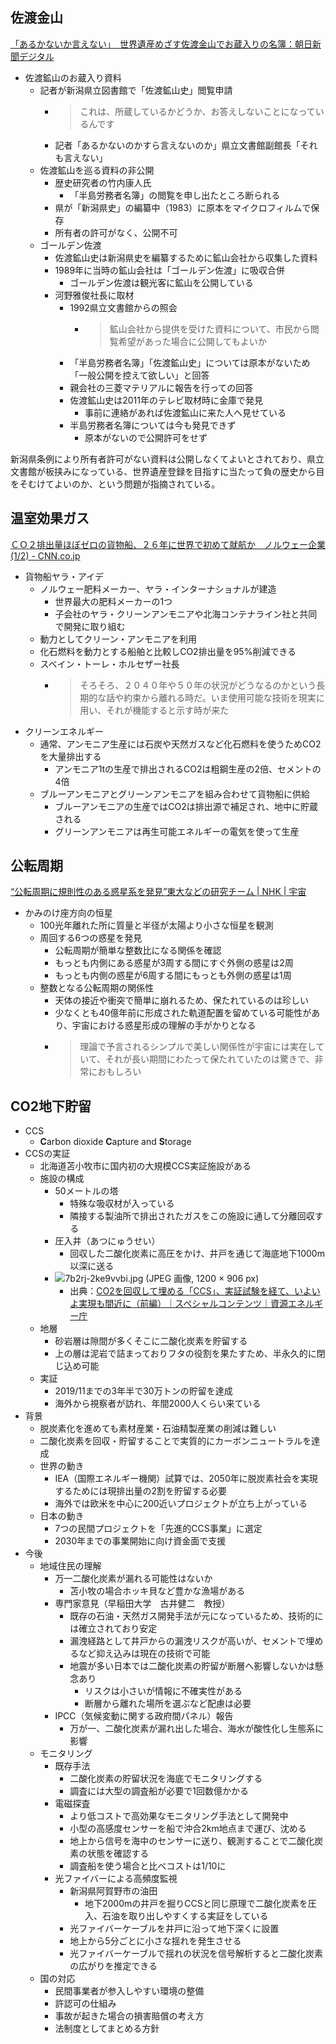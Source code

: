 ## 佐渡金山

[「あるかないか言えない」　世界遺産めざす佐渡金山でお蔵入りの名簿：朝日新聞デジタル](https://digital.asahi.com/articles/ASRD16W0GRD1USPT00K.html?ptoken=01HGN2W84G9G00GDK69AW46V6X)

- 佐渡鉱山のお蔵入り資料
  - 記者が新潟県立図書館で「佐渡鉱山史」閲覧申請
    - > これは、所蔵しているかどうか、お答えしないことになっているんです
    - 記者「あるかないのかすら言えないのか」県立文書館副館長「それも言えない」
  - 佐渡鉱山を巡る資料の非公開
    - 歴史研究者の竹内康人氏
      - 「半島労務者名簿」の閲覧を申し出たところ断られる
    - 県が「新潟県史」の編纂中（1983）に原本をマイクロフィルムで保存
    - 所有者の許可がなく、公開不可
  - ゴールデン佐渡
    - 佐渡鉱山史は新潟県史を編纂するために鉱山会社から収集した資料
    - 1989年に当時の鉱山会社は「ゴールデン佐渡」に吸収合併
      - ゴールデン佐渡は観光客に鉱山を公開している
    - 河野雅俊社長に取材
      - 1992県立文書館からの照会
        - > 鉱山会社から提供を受けた資料について、市民から閲覧希望があった場合に公開してもよいか
      - 「半島労務者名簿」「佐渡鉱山史」については原本がないため「一般公開を控えて欲しい」と回答
      - 親会社の三菱マテリアルに報告を行っての回答
      - 佐渡鉱山史は2011年のテレビ取材時に金庫で発見
        - 事前に連絡があれば佐渡鉱山に来た人へ見せている
      - 半島労務者名簿については今も発見できず
        - 原本がないので公開許可をせず

新潟県条例により所有者許可がない資料は公開しなくてよいとされており、県立文書館が板挟みになっている、世界遺産登録を目指すに当たって負の歴史から目をそむけてよいのか、という問題が指摘されている。

## 温室効果ガス

[ＣＯ２排出量ほぼゼロの貨物船、２６年に世界で初めて就航か　ノルウェー企業(1/2) - CNN.co.jp](https://www.cnn.co.jp/business/35212271.html)

- 貨物船ヤラ・アイデ
  - ノルウェー肥料メーカー、ヤラ・インターナショナルが建造
    - 世界最大の肥料メーカーの1つ
    - 子会社のヤラ・クリーンアンモニアや北海コンテナライン社と共同で開発に取り組む
  - 動力としてクリーン・アンモニアを利用
  - 化石燃料を動力とする船舶と比較しCO2排出量を95%削減できる
  - スベイン・トーレ・ホルセザー社長
    - > そろそろ、２０４０年や５０年の状況がどうなるのかという長期的な話や約束から離れる時だ。いま使用可能な技術を現実に用い、それが機能すると示す時が来た
- クリーンエネルギー
  - 通常、アンモニア生産には石炭や天然ガスなど化石燃料を使うためCO2を大量排出する
    - アンモニア1tの生産で排出されるCO2は粗鋼生産の2倍、セメントの4倍
  - ブルーアンモニアとグリーンアンモニアを組み合わせて貨物船に供給
    - ブルーアンモニアの生産ではCO2は排出源で補足され、地中に貯蔵される
    - グリーンアンモニアは再生可能エネルギーの電気を使って生産

## 公転周期

[“公転周期に規則性のある惑星系を発見”東大などの研究チーム | NHK | 宇宙](https://www3.nhk.or.jp/news/html/20231203/k10014275971000.html)

- かみのけ座方向の恒星
  - 100光年離れた所に質量と半径が太陽より小さな恒星を観測
  - 周回する6つの惑星を発見
    - 公転周期が簡単な整数比になる関係を確認
    - もっとも内側にある惑星が3周する間にすぐ外側の惑星は2周
    - もっとも内側の惑星が6周する間にもっとも外側の惑星は1周
  - 整数となる公転周期の関係性
    - 天体の接近や衝突で簡単に崩れるため、保たれているのは珍しい
    - 少なくとも40億年前に形成された軌道配置を留めている可能性があり、宇宙における惑星形成の理解の手がかりとなる
    - > 理論で予言されるシンプルで美しい関係性が宇宙には実在していて、それが長い期間にわたって保たれていたのは驚きで、非常におもしろい

## CO2地下貯留

- CCS
  - **C**arbon dioxide **C**apture and **S**torage
- CCSの実証
  - 北海道苫小牧市に国内初の大規模CCS実証施設がある
  - 施設の構成
    - 50メートルの塔
      - 特殊な吸収材が入っている
      - 隣接する製油所で排出されたガスをこの施設に通して分離回収する
    - 圧入井（あつにゅうせい）
      - 回収した二酸化炭素に高圧をかけ、井戸を通じて海底地下1000m以深に送る
    - ![7b2rj-2ke9vvbi.jpg (JPEG 画像, 1200 × 906 px)](./img/css_tomakomai.bmp)
      - 出典：[CO2を回収して埋める「CCS」、実証試験を経て、いよいよ実現も間近に（前編）｜スペシャルコンテンツ｜資源エネルギー庁](https://www.enecho.meti.go.jp/about/special/johoteikyo/ccs_tomakomai.html)
  - 地層
    - 砂岩層は隙間が多くそこに二酸化炭素を貯留する
    - 上の層は泥岩で詰まっておりフタの役割を果たすため、半永久的に閉じ込め可能
  - 実証
    - 2019/11までの3年半で30万トンの貯留を達成
    - 海外から視察者が訪れ、年間2000人くらい来ている
- 背景
  - 脱炭素化を進めても素材産業・石油精製産業の削減は難しい
  - 二酸化炭素を回収・貯留することで実質的にカーボンニュートラルを達成
  - 世界の動き
    - IEA（国際エネルギー機関）試算では、2050年に脱炭素社会を実現するためには現排出量の2割を貯留する必要
    - 海外では欧米を中心に200近いプロジェクトが立ち上がっている
  - 日本の動き
    - 7つの民間プロジェクトを「先進的CCS事業」に選定
    - 2030年までの事業開始に向け資金面で支援
- 今後
  - 地域住民の理解
    - 万一二酸化炭素が漏れる可能性はないか
      - 苫小牧の場合ホッキ貝など豊かな漁場がある
    - 専門家意見（早稲田大学　古井健二　教授）
      - 既存の石油・天然ガス開発手法が元になっているため、技術的には確立されており安定
      - 漏洩経路として井戸からの漏洩リスクが高いが、セメントで埋めるなど抑え込みは現在の技術で可能
      - 地震が多い日本では二酸化炭素の貯留が断層へ影響しないかは懸念あり
        - リスクは小さいが情報に不確実性がある
        - 断層から離れた場所を選ぶなど配慮は必要
    - IPCC（気候変動に関する政府間パネル）報告
      - 万が一、二酸化炭素が漏れ出した場合、海水が酸性化し生態系に影響
  - モニタリング
    - 既存手法
      - 二酸化炭素の貯留状況を海底でモニタリングする
      - 調査には大型の調査船が必要で1回数億かかる
    - 電磁探査
      - より低コストで高効果なモニタリング手法として開発中
      - 小型の高感度センサーを船で沖合2km地点まで運び、沈める
      - 地上から信号を海中のセンサーに送り、観測することで二酸化炭素の状態を確認する
      - 調査船を使う場合と比べコストは1/10に
    - 光ファイバーによる高頻度監視
      - 新潟県阿賀野市の油田
        - 地下2000mの井戸を掘りCCSと同じ原理で二酸化炭素を圧入、石油を取り出しやすくする実証をしている
      - 光ファイバーケーブルを井戸に沿って地下深くに設置
      - 地上から5分ごとに小さな揺れを発生させる
      - 光ファイバーケーブルで揺れの状況を信号解析すると二酸化炭素の広がりを推定できる
  - 国の対応
    - 民間事業者が参入しやすい環境の整備
    - 許認可の仕組み
    - 事故が起きた場合の損害賠償の考え方
    - 法制度としてまとめる方針
